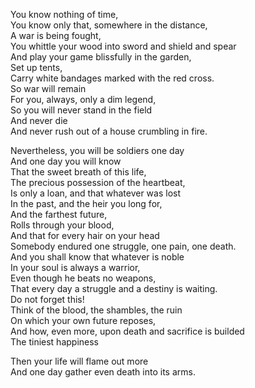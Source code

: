 You know nothing of time,  
You know only that, somewhere in the distance,  
A war is being fought,  
You whittle your wood into sword and shield and spear  
And play your game blissfully in the garden,  
Set up tents,  
Carry white bandages marked with the red cross.  
So war will remain  
For you, always, only a dim legend,  
So you will never stand in the field  
And never die  
And never rush out of a house crumbling in fire.  

Nevertheless, you will be soldiers one day  
And one day you will know  
That the sweet breath of this life,  
The precious possession of the heartbeat,  
Is only a loan, and that whatever was lost  
In the past, and the heir you long for,  
And the farthest future,  
Rolls through your blood,  
And that for every hair on your head  
Somebody endured one struggle, one pain, one death.  
And you shall know that whatever is noble  
In your soul is always a warrior,  
Even though he beats no weapons,  
That every day a struggle and a destiny is waiting.  
Do not forget this!  
Think of the blood, the shambles, the ruin  
On which your own future reposes,  
And how, even more, upon death and sacrifice is builded  
The tiniest happiness  

Then your life will flame out more  
And one day gather even death into its arms.
